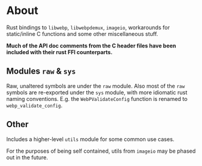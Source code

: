 # About
Rust bindings to `libwebp`, `libwebpdemux`, `imageio`, workarounds for static/inline C functions and some other miscellaneous stuff.

**Much of the API doc comments from the C header files have been included with their rust FFI counterparts.**

## Modules `raw` & `sys`
Raw, unaltered symbols are under the `raw` module. Also most of the `raw` symbols are re-exported under the `sys` module, with more idiomatic rust naming conventions. E.g. the `WebPValidateConfig` function is renamed to `webp_validate_config`.

## Other
Includes a higher-level `utils` module for some common use cases.

For the purposes of being self contained, utils from `imageio` may be phased out in the future. 
